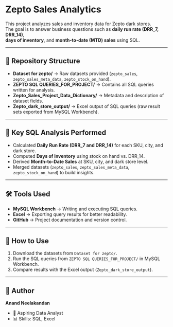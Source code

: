 # Zepto Sales Analytics

This project analyzes sales and inventory data for Zepto dark stores.  
The goal is to answer business questions such as **daily run rate (DRR_7, DRR_14)**,  
**days of inventory**, and **month-to-date (MTD) sales** using SQL.  

---

## 📂 Repository Structure

- **Dataset for zepto/** → Raw datasets provided (`zepto_sales`, `zepto_sales_meta_data`, `zepto_stock_on_hand`).
- **ZEPTO SQL QUERIES_FOR_PROJECT/** → Contains all SQL queries written for analysis.
- **Zepto_Sales_Project_Data_Dictionary/** → Metadata and description of dataset fields.
- **Zepto_dark_store_output/** → Excel output of SQL queries (raw result sets exported from MySQL Workbench).

---

## 🔑 Key SQL Analysis Performed
- Calculated **Daily Run Rate (DRR_7 and DRR_14)** for each SKU, city, and dark store.  
- Computed **Days of Inventory** using stock on hand vs. DRR_14.  
- Derived **Month-to-Date Sales** at SKU, city, and dark store level.  
- Merged datasets (`zepto_sales`, `zepto_sales_meta_data`, `zepto_stock_on_hand`) to build insights.  

---

## 🛠️ Tools Used
- **MySQL Workbench** → Writing and executing SQL queries.  
- **Excel** → Exporting query results for better readability.  
- **GitHub** → Project documentation and version control.  

---

## 🚀 How to Use
1. Download the datasets from `Dataset for zepto/`.  
2. Run the SQL queries from `ZEPTO SQL QUERIES_FOR_PROJECT/` in MySQL Workbench.  
3. Compare results with the Excel output (`Zepto_dark_store_output`).  

---

## 📌 Author
**Anand Neelakandan**  
- 💼 Aspiring Data Analyst  
- 📊 Skills: SQL, Excel 
